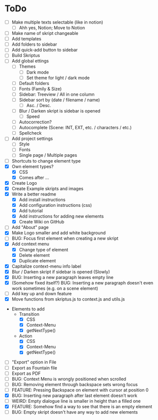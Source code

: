 # ToDo
- [ ] Make multiple texts selectable (like in notion)
	- [ ] Ahh yes, Notion; Move to Notion
- [ ] Make name of skript changeable
- [ ] Add templates
- [ ] Add folders to sidebar
- [ ] Add quick-add button to sidebar
- [ ] Build Skriptus
- [ ] Add global ettings
	- [ ] Themes
		- [ ] Dark mode
		- [ ] Set theme for light / dark mode
	- [ ] Default folders
	- [ ] Fonts (Family & Size)
	- [ ] Sidebar: Treeview / All in one column
	- [ ] Sidebar sort by (date / filename / name)
		- [ ] Asc. / Desc.
	- [ ] Blur / Darken skript is sidebar is opened
		- [ ] Speed
	- [ ] Autocorrection?
	- [ ] Autocomplete (Scene: INT, EXT, etc. / characters / etc.)
	- [ ] Spellcheck
- [ ] Add project settings
	- [ ] Style
	- [ ] Fonts
	- [ ] Single page / Multiple pages
- [ ] Shortcuts to change element type
- [X] Own element types?
	- [X] CSS
	- [X] Comes after ...
- [X] Create Logo
- [X] Create Example skripts and images
- [X] Write a better readme
	- [X] Add install instructions
	- [X] Add configuration instructions (css)
	- [X] Add tutorial
	- [X] Add instructions for adding new elements
	- [X] Create Wiki on GitHub
- [ ] Add "About" page
- [X] Make Logo smaller and add white background
- [ ] BUG: Focus first element when creating a new skript
- [X] Add context menu
	- [X] Change type of element
	- [X] Delete element
	- [X] Duplicate element
- [X] Capitalize context-menu info label
- [X] Blur / Darken skript if sidebar is opened (Slowly)
- [X] BUG: Inserting a new paragraph leaves empty line
- [X] (Somehow fixed itself?) BUG: Inserting a new paragraph doesn't even work sometimes (e.g. on a scene element)
- [ ] Add key up and down feature
- [X] Move functions from skriptus.js to context.js and utils.js
- Elements to add
	- Transition
		- [X] CSS
		- [X] Context-Menu
		- [X] getNextType()
	- Action
		- [X] CSS
		- [X] Context-Menu
		- [X] getNextType()
- [ ] "Export" option in File
- [ ] Export as Fountain file
- [ ] Export as PDF
- [ ] BUG: Context Menu is wrongly positioned when scrolled
- [ ] BUG: Removing element through backspace sets wrong focus
- [ ] FEATURE: Pressing Backspace on element with cursor at position 0
- [X] BUG: Inserting new paragraph after last element doesn't work
- [ ] WEIRD: Empty dialogue line is smaller in height than a filled one
- [X] FEATURE: Somehow find a way to see that there is an empty element
- [ ] BUG: Empty skript doesn't have any way to add new elements
